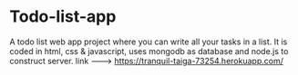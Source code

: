 # Todo-list-app
A todo list web app project where you can write all your tasks in a list. 
It is coded in html, css & javascript, uses mongodb as database and node.js to construct server.
link ---> https://tranquil-taiga-73254.herokuapp.com/
